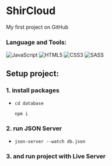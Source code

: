 # ShirCloud

<p>My first project on GitHub</p>

### Language and Tools:

![JavaScript](https://img.shields.io/badge/javascript-%23323330.svg?style=for-the-badge&logo=javascript&logoColor=%23F7DF1E)
![HTML5](https://img.shields.io/badge/html5-%23E34F26.svg?style=for-the-badge&logo=html5&logoColor=white)
![CSS3](https://img.shields.io/badge/css3-%231572B6.svg?style=for-the-badge&logo=css3&logoColor=white)
![SASS](https://img.shields.io/badge/SASS-hotpink.svg?style=for-the-badge&logo=SASS&logoColor=white)

## Setup project:

### 1. install packages

-   ```
    cd database

    npm i
    ```

### 2. run JSON Server

-   ```
    json-server --watch db.json
    ```

### 3. and run project with Live Server